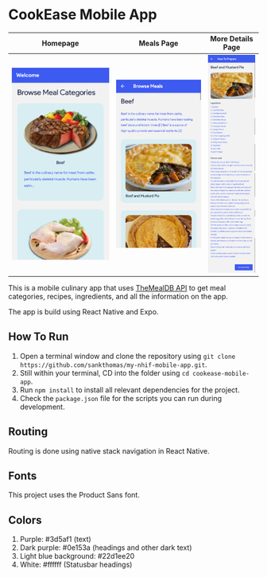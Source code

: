 # CookEase Mobile App

| Homepage                                     | Meals Page                                   | More Details Page                              |
| -------------------------------------------- | -------------------------------------------- | ---------------------------------------------- |
| ![demo-photo-one](./demo-photos/photo-1.png) | ![demo-photo-two](./demo-photos/photo-2.png) | ![demo-photo-three](./demo-photos/photo-3.png) |

This is a mobile culinary app that uses [TheMealDB API](https://themealdb.com) to get meal categories, recipes, ingredients, and all the information on the app.

The app is build using React Native and Expo.

## How To Run

1. Open a terminal window and clone the repository using `git clone https://github.com/sankthomas/my-nhif-mobile-app.git`.
2. Still within your terminal, CD into the folder using `cd cookease-mobile-app`.
3. Run `npm install` to install all relevant dependencies for the project.
4. Check the `package.json` file for the scripts you can run during development.

## Routing

Routing is done using native stack navigation in React Native.

## Fonts

This project uses the Product Sans font.

## Colors

1. Purple: #3d5af1 (text)
2. Dark purple: #0e153a (headings and other dark text)
3. Light blue background: #22d1ee20
4. White: #ffffff (Statusbar headings)
